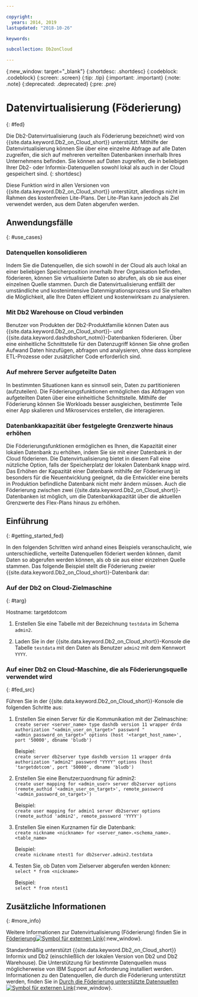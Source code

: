 ```yaml
---

copyright:
  years: 2014, 2019
lastupdated: "2018-10-26"

keywords: 

subcollection: Db2onCloud

---
```


<!-- Attribute definitions --> 
{:new_window: target="_blank"}
{:shortdesc: .shortdesc}
{:codeblock: .codeblock}
{:screen: .screen}
{:tip: .tip}
{:important: .important}
{:note: .note}
{:deprecated: .deprecated}
{:pre: .pre}

# Datenvirtualisierung (Föderierung)
{: #fed}

Die Db2-Datenvirtualisierung (auch als Föderierung bezeichnet) wird von {{site.data.keyword.Db2_on_Cloud_short}} unterstützt. Mithilfe der Datenvirtualisierung können Sie über eine einzelne Abfrage auf alle Daten zugreifen, die sich auf mehreren verteilten Datenbanken innerhalb Ihres Unternehmens befinden. Sie können auf Daten zugreifen, die in beliebigen Ihrer Db2- oder Informix-Datenquellen sowohl lokal als auch in der Cloud gespeichert sind. 
{: shortdesc}

Diese Funktion wird in allen Versionen von {{site.data.keyword.Db2_on_Cloud_short}} unterstützt, allerdings nicht im Rahmen des kostenfreien Lite-Plans. Der Lite-Plan kann jedoch als Ziel verwendet werden, aus dem Daten abgerufen werden.

## Anwendungsfälle
{: #use_cases}

### Datenquellen konsolidieren

Indem Sie die Datenquellen, die sich sowohl in der Cloud als auch lokal an einer beliebigen Speicherposition innerhalb Ihrer Organisation befinden, föderieren, können Sie virtualisierte Daten so abrufen, als ob sie aus einer einzelnen Quelle stammen. Durch die Datenvirtualisierung entfällt der umständliche und kostenintensive Datenmigrationsprozess und Sie erhalten die Möglichkeit, alle Ihre Daten effizient und kostenwirksam zu analysieren.

<!-- A company may have started their operations with an on-premises Db2 server. As cloud technology becomes more widespread and companies start to operate on cloud in a cost-effective fashion, there will be continued Cloud growth. However, the organization’s data on both sources remain as a critical component to their decision-making processes. By way of example, a client operating in retail industry needs to be able to access all data, say customer information, to run further analysis on their customers’ consumption behaviors. They need to be able to identify customers, match their records on cloud with already existing ones from an on-premises database and compose them as if the data is being retrieved from a single source. Federation capability here prevents the burdensome data migration process and allows the user to access the data without moving the data.

located in the cloud and on-premises -->

### Mit Db2 Warehouse on Cloud verbinden

Benutzer von Produkten der Db2-Produktfamilie können Daten aus {{site.data.keyword.Db2_on_Cloud_short}}- und {{site.data.keyword.dashdbshort_notm}}-Datenbanken föderieren. Über eine einheitliche Schnittstelle für den Datenzugriff können Sie ohne großen Aufwand Daten hinzufügen, abfragen und analysieren, ohne dass komplexe ETL-Prozesse oder zusätzlicher Code erforderlich sind.

<!-- Db2 family users would now be able to federate data between Db2 on Cloud and Db2 Warehouse on Cloud. By being provided a common interface for accessing the data, a user can now easily add or query data from or to the Warehouse without complex ETL processes or any additional code. -->

### Auf mehrere Server aufgeteilte Daten

In bestimmten Situationen kann es sinnvoll sein, Daten zu partitionieren (aufzuteilen). Die Föderierungsfunktionen ermöglichen das Abfragen von aufgeteilten Daten über eine einheitliche Schnittstelle. Mithilfe der Föderierung können Sie Workloads besser ausgleichen, bestimmte Teile einer App skalieren und Mikroservices erstellen, die interagieren. 

<!-- At times, users may choose to partition (shard). With federation capabilities, data can be queried with a unified interface and this lets the user better balance the workload, scale specific parts of an app or create microservices that work together. -->

### Datenbankkapazität über festgelegte Grenzwerte hinaus erhöhen

Die Föderierungsfunktionen ermöglichen es Ihnen, die Kapazität einer lokalen Datenbank zu erhöhen, indem Sie sie mit einer Datenbank in der Cloud föderieren. Die Datenvirtualisierung bietet in diesem Fall eine nützliche Option, falls der Speicherplatz der lokalen Datenbank knapp wird. Das Erhöhen der Kapazität einer Datenbank mithilfe der Föderierung ist besonders für die Neuentwicklung geeignet, da die Entwickler eine bereits in Produktion befindliche Datenbank nicht mehr ändern müssen. Auch die Föderierung zwischen zwei {{site.data.keyword.Db2_on_Cloud_short}}-Datenbanken ist möglich, um die Datenbankkapazität über die aktuellen Grenzwerte des Flex-Plans hinaus zu erhöhen.

<!-- By using federation, users can increase capacity of an on premises database by federating to or from the cloud. This is a great option if your on premises database is running out of storage. Increased capacity will also be useful for new development as our users no longer need to change a database in production. You can also use this feature to federate between two Db2 on Cloud databases to increase the capacity beyond the current limits of the Flex plan. -->

## Einführung
{: #getting_started_fed}

In den folgenden Schritten wird anhand eines Beispiels veranschaulicht, wie unterschiedliche, verteilte Datenquellen föderiert werden können, damit Daten so abgerufen werden können, als ob sie aus einer einzelnen Quelle stammen. Das folgende Beispiel stellt die Föderierung zweier {{site.data.keyword.Db2_on_Cloud_short}}-Datenbank dar:

### Auf der Db2 on Cloud-Zielmaschine
{: #targ}

Hostname: targetdotcom

1. Erstellen Sie eine Tabelle mit der Bezeichnung `testdata` im Schema `admin2`.

2. Laden Sie in der {{site.data.keyword.Db2_on_Cloud_short}}-Konsole die Tabelle `testdata` mit den Daten als Benutzer `admin2` mit dem Kennwort `YYYY`.

<!-- ### On a client machine of the target

1. Catalog the target machine:<br/>
   `db2 catalog tcpip node <node_name> remote <host_name> server 50000`<br/>

   For example:<br/>
   `db2 catalog tcpip node fedS remote targetdotcom server 50000`

2. Catalog the database on fedS:<br/>
   `db2 catalog db bludb as <db_name> at node <node_name>`

   For example:<br/>
   `db2 catalog db bludb as srcdb at node fedS`

3. Connect to the database on fedS:<br/>
   `db2 connect to <catalog_db_name> user <admin_user> using '<admin_password>'`

   For example:<br/>
   `db2 connect to srcdb user 'admin1' with password 'XXXX'`

4. Create a wrapper on fedS:<br/>
   `db2 "create wrapper drda"`

5. Create a server to talk to the target machine:<br/>
   `db2 "create server <server_name> type dashdb version 11 wrapper drda authorization \"<admin_user_on_target>\" password \"<admin_password_on_target>\" options (host '<target_host_name>', port '50000', dbname 'bludb')"`

   For example:<br/>
   `db2 "create server db2server type dashdb version 11 wrapper drda authorization \"admin2\" password \"YYYY\" options (host 'targetdotcom', port '50000', dbname 'bludb')"`

6. Create the user mapping for admin2:<br/>
   `db2 "create user mapping for <admin_user> server db2server options (remote_authid '<admin_user_on_target>', remote_password '<admin_password_on_target>')"`

   For example:<br/>
   `db2 "create user mapping for admin1 server db2server options (remote_authid 'admin2', remote_password 'YYYY')"`

7. Create a nickname for the database:<br/>
   `db2 -v "create nickname <nickname> for <server_name>.<schema_name>.<table_name>"`

   For example:<br/>
   `db2 -v "create nickname ntest1 for db2server.admin2.testdata"`

### On the Db2 on Cloud source machine

1. Test that you can pull data from the target server:<br/>
   `db2 "select * from <nickname>"`

   For example:<br/>
   `db2 "select * from ntest1"`
-->

### Auf einer Db2 on Cloud-Maschine, die als Föderierungsquelle verwendet wird
{: #fed_src}

Führen Sie in der {{site.data.keyword.Db2_on_Cloud_short}}-Konsole die folgenden Schritte aus:

1. Erstellen Sie einen Server für die Kommunikation mit der Zielmaschine:<br/>
   `create server <server_name> type dashdb version 11 wrapper drda authorization "<admin_user_on_target>" password "<admin_password_on_target>" options (host '<target_host_name>', port '50000', dbname 'bludb')`

   Beispiel: <br/>
   `create server db2server type dashdb version 11 wrapper drda authorization "admin2" password "YYYY" options (host 'targetdotcom', port '50000', dbname 'bludb')`

2. Erstellen Sie eine Benutzerzuordnung für admin2:<br/>
   `create user mapping for <admin_user> server db2server options (remote_authid '<admin_user_on_target>', remote_password '<admin_password_on_target>')`

   Beispiel:<br/>
   `create user mapping for admin1 server db2server options (remote_authid 'admin2', remote_password 'YYYY')`

3. Erstellen Sie einen Kurznamen für die Datenbank: <br/>
   `create nickname <nickname> for <server_name>.<schema_name>.<table_name>`

   Beispiel:<br/>
   `create nickname ntest1 for db2server.admin2.testdata`

4. Testen Sie, ob Daten vom Zielserver abgerufen werden können:<br/>
   `select * from <nickname>`

   Beispiel:<br/>
   `select * from ntest1`

## Zusätzliche Informationen
{: #more_info}

Weitere Informationen zur Datenvirtualisierung (Föderierung) finden Sie in [Föderierung![Symbol für externen Link](../../icons/launch-glyph.svg "Symbol für externen Link")](https://www.ibm.com/support/knowledgecenter/SSFMBX/com.ibm.swg.im.dashdb.doc/fcontainer.html){:new_window}.

Standardmäßig unterstützt {{site.data.keyword.Db2_on_Cloud_short}} Informix und Db2 (einschließlich der lokalen Version von Db2 und Db2 Warehouse). Die Unterstützung für bestimmte Datenquellen muss möglicherweise von IBM Support auf Anforderung installiert werden. Informationen zu den Datenquellen, die durch die Föderierung unterstützt werden, finden Sie in [Durch die Föderierung unterstützte Datenquellen![Symbol für externen Link](../../icons/launch-glyph.svg "Symbol für externen Link")](https://www.ibm.com/support/docview.wss?uid=swg27050561){:new_window}.

